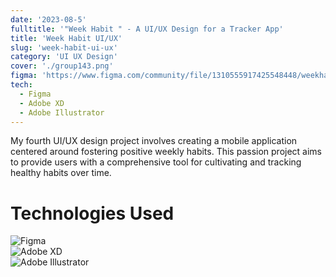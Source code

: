 ```yaml
---
date: '2023-08-5'
fulltitle: '"Week Habit " - A UI/UX Design for a Tracker App'
title: 'Week Habit UI/UX'
slug: 'week-habit-ui-ux'
category: 'UI UX Design'
cover: './group143.png'
figma: 'https://www.figma.com/community/file/1310555917425548448/weekhabit-tracker-app'
tech:
  - Figma
  - Adobe XD
  - Adobe Illustrator
---
```


My fourth UI/UX design project involves creating a mobile application centered around fostering positive weekly habits. This passion project aims to provide users with a comprehensive tool for cultivating and tracking healthy habits over time.

# Technologies Used

<div class="container">
  <div class="badge-item">
    <img src="https://img.shields.io/badge/Figma-F24E1E?style=for-the-badge&logo=figma&logoColor=white" alt="Figma" class="badge-image" />
  </div>
  <div class="badge-item">
    <img src="https://img.shields.io/badge/Adobe%20XD-470137?style=for-the-badge&logo=Adobe%20XD&logoColor=#FF61F6" alt="Adobe XD" class="badge-image" />
  </div>
  <div class="badge-item">
    <img src="https://img.shields.io/badge/Adobe%20Illustrator-FF9A00?style=for-the-badge&logo=adobe%20illustrator&logoColor=white" alt="Adobe Illustrator" class="badge-image" />
  </div>
</div>
